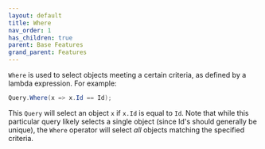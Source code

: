 ```yaml
---
layout: default
title: Where
nav_order: 1
has_children: true
parent: Base Features
grand_parent: Features
---
```


`Where` is used to select objects meeting a certain criteria, as defined by a lambda expression. For example:

```csharp
Query.Where(x => x.Id == Id);
```

This `Query` will select an object `x` if `x.Id` is equal to `Id`. Note that while this particular query likely selects a single object (since Id's should generally be unique), the `Where` operator will select *all* objects matching the specified criteria.
